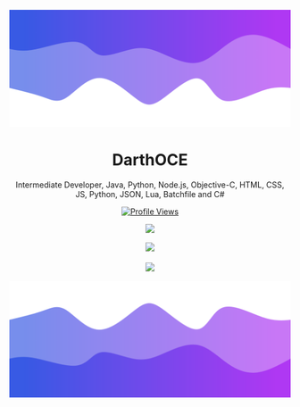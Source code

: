 ![Header](./header.png)

<h1 align="center">DarthOCE</h1>
<p align="center">Intermediate Developer, Java, Python, Node.js, Objective-C, HTML, CSS, JS, Python, JSON, Lua, Batchfile and C#</p>
<a href="https://github.com/Gowixx">
  <p align="center">
    <img src="https://komarev.com/ghpvc/?username=T3ARED" alt="Profile Views">
  </p>
</a>

<p align="center">
  <img src="https://github-readme-stats.vercel.app/api/?username=T3ARED&title_color=4F8CC9&text_color=9f9f9f&show_icons=true&bg_color=00000000&hide_border=true&icon_color=4F8CC9&hide_title=true&count_private=true" />
</p>

<p align="center">
  <img src="https://discord.c99.nl/widget/theme-5/855984220714958848.png" />
  <br />
  <br />
  <img src="https://github-profile-trophy.vercel.app/?username=T3ARED&theme=nord&margin-w=15&margin-h=1&column=6" />
</p>

![Footer](./footer.png)
